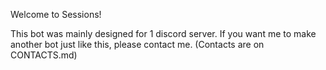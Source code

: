 Welcome to Sessions!

This bot was mainly designed for 1 discord server. If you want me to make another bot just like this, please contact me. (Contacts are on CONTACTS.md)

